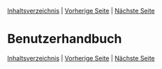 [Inhaltsverzeichnis](inhaltsverzeichnis.md) | [Vorherige Seite](programmstruktur.md) | [Nächste Seite](beispielsession.md)

# Benutzerhandbuch

[Inhaltsverzeichnis](inhaltsverzeichnis.md) | [Vorherige Seite](programmstruktur.md) | [Nächste Seite](beispielsession.md)
